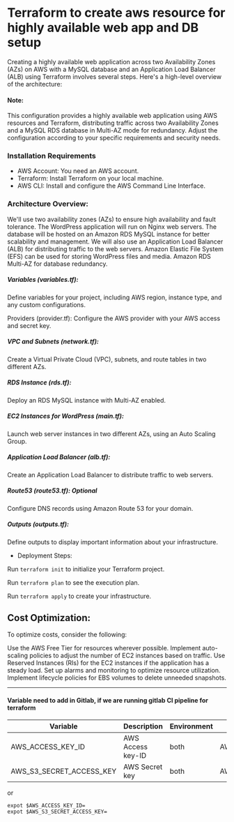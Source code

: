 # Terraform to create aws resource for highly available web app and DB setup
Creating a highly available web application across two Availability Zones (AZs) on AWS with a MySQL database and an Application Load Balancer (ALB) using Terraform involves several steps. Here's a high-level overview of the architecture:

#### Note:

This configuration provides a highly available web application using AWS resources and Terraform, distributing traffic across two Availability Zones and a MySQL RDS database in Multi-AZ mode for redundancy. Adjust the configuration according to your specific requirements and security needs.

### Installation Requirements
- AWS Account: You need an AWS account.
- Terraform: Install Terraform on your local machine.
- AWS CLI: Install and configure the AWS Command Line Interface.

### Architecture Overview:

We'll use two availability zones (AZs) to ensure high availability and fault tolerance.
The WordPress application will run on Nginx web servers.
The database will be hosted on an Amazon RDS MySQL instance for better scalability and management.
We will also use an Application Load Balancer (ALB) for distributing traffic to the web servers.
Amazon Elastic File System (EFS) can be used for storing WordPress files and media.
Amazon RDS Multi-AZ for database redundancy.

##### Variables (variables.tf):
Define variables for your project, including AWS region, instance type, and any custom configurations.

Providers (provider.tf):
Configure the AWS provider with your AWS access and secret key.

##### VPC and Subnets (network.tf):
Create a Virtual Private Cloud (VPC), subnets, and route tables in two different AZs.

##### RDS Instance (rds.tf):
Deploy an RDS MySQL instance with Multi-AZ enabled.

##### EC2 Instances for WordPress (main.tf):
Launch web server instances in two different AZs, using an Auto Scaling Group.

##### Application Load Balancer (alb.tf):
Create an Application Load Balancer to distribute traffic to web servers.

##### Route53 (route53.tf): Optional
Configure DNS records using Amazon Route 53 for your domain.

##### Outputs (outputs.tf):
Define outputs to display important information about your infrastructure.


-  Deployment Steps:
  
 Run `terraform init` to initialize your Terraform project.
 
 Run `terraform plan` to see the execution plan.
 
 Run `terraform apply` to create your infrastructure.

## Cost Optimization:

To optimize costs, consider the following:

Use the AWS Free Tier for resources wherever possible.
Implement auto-scaling policies to adjust the number of EC2 instances based on traffic.
Use Reserved Instances (RIs) for the EC2 instances if the application has a steady load.
Set up alarms and monitoring to optimize resource utilization.
Implement lifecycle policies for EBS volumes to delete unneeded snapshots.

--------------------------------------
#### Variable need to add in Gitlab, if we are running gitlab CI pipeline for terraform
| Variable | Description | Environment | Example |
|---|---|---|---|
| AWS_ACCESS_KEY_ID | AWS Access key-ID | both | AW$ACCE$$KEY!D |
| AWS_S3_SECRET_ACCESS_KEY | AWS Secret key | both | AW$$ECRETKEY |

or
```
expot $AWS_ACCESS_KEY_ID=
expot $AWS_S3_SECRET_ACCESS_KEY=
```


